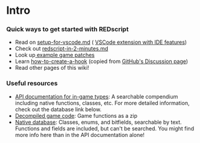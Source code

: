 # Intro

### Quick ways to get started with REDscript

* Read on [setup-for-vscode.md](../../getting-started/setup-for-vscode.md "mention") ( [VSCode extension with IDE features](https://github.com/jac3km4/redscript-ide-vscode))
* Check out [redscript-in-2-minutes.md](redscript-in-2-minutes.md "mention")
* Look up[ example game patches](https://github.com/jac3km4/redscript/blob/master/resources/patches.reds)
* Learn [how-to-create-a-hook](how-to-create-a-hook/ "mention") (copied from [GitHub's Discussion page](https://github.com/jac3km4/redscript/discussions/66))
* Read other pages of this wiki!

### Useful resources

* [API documentation for in-game types](https://jac3km4.github.io/cyberdoc): A searchable compendium including native functions, classes, etc. For more detailed information, check out the database link below.
* [Decompiled game code](https://codeberg.org/adamsmasher/cyberpunk): Game functions as a zip
*   [Native database](https://nativedb.red4ext.com/): Classes, enums, and bitfields, searchable by text. Functions and fields are included, but can't be searched. You might find more info here than in the API documentation alone!

